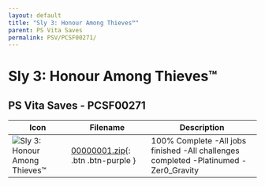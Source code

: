```yaml
---
layout: default
title: "Sly 3: Honour Among Thieves™"
parent: PS Vita Saves
permalink: PSV/PCSF00271/
---
```

# Sly 3: Honour Among Thieves™

## PS Vita Saves - PCSF00271

| Icon | Filename | Description |
|------|----------|-------------|
| ![Sly 3: Honour Among Thieves™](https://github.com/bucanero/apollo-vita/raw/main/sce_sys/icon0.png) | [00000001.zip](00000001.zip){: .btn .btn-purple } | 100% Complete -All jobs finished -All challenges completed -Platinumed  -Zer0_Gravity  |
